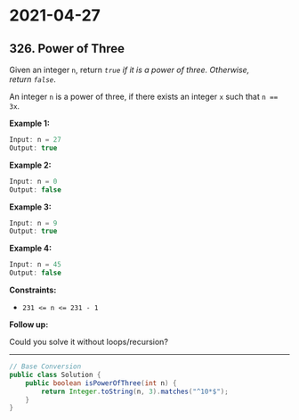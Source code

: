 # 2021-04-27

## 326. Power of Three

Given an integer `n`, return *`true` if it is a power of three. Otherwise, return `false`*.

An integer `n` is a power of three, if there exists an integer `x` such that `n == 3x`.

**Example 1:**

```c
Input: n = 27
Output: true
```

**Example 2:**

```c
Input: n = 0
Output: false
```

**Example 3:**

```c
Input: n = 9
Output: true
```

**Example 4:**

```c
Input: n = 45
Output: false
```

**Constraints:**

- `231 <= n <= 231 - 1`

**Follow up:**

Could you solve it without loops/recursion?

---

```java
// Base Conversion
public class Solution {
    public boolean isPowerOfThree(int n) {
        return Integer.toString(n, 3).matches("^10*$");
    }
}
```
